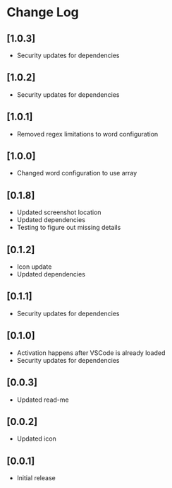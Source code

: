 # Change Log

## [1.0.3]

- Security updates for dependencies


## [1.0.2]

- Security updates for dependencies


## [1.0.1]

- Removed regex limitations to word configuration


## [1.0.0]

- Changed word configuration to use array


## [0.1.8]

- Updated screenshot location
- Updated dependencies
- Testing to figure out missing details


## [0.1.2]

- Icon update
- Updated dependencies


## [0.1.1]

- Security updates for dependencies


## [0.1.0]

- Activation happens after VSCode is already loaded
- Security updates for dependencies


## [0.0.3]

- Updated read-me


## [0.0.2]

- Updated icon


## [0.0.1]

- Initial release

